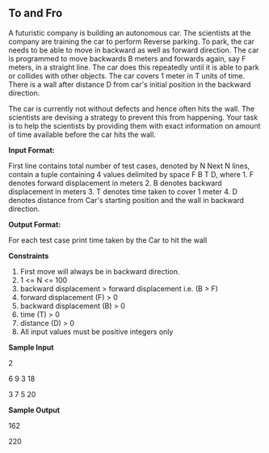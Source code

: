 ## To and Fro
A futuristic company is building an autonomous car. The scientists at the company are training the car to perform Reverse parking. To park, the car needs to be able to move in backward as well as forward direction. The car is programmed to move backwards B meters and forwards again, say F meters, in a straight line. The car does this repeatedly until it is able to park or collides with other objects. The car covers 1 meter in T units of time. There is a wall after distance D from car's initial position in the backward direction.

The car is currently not without defects and hence often hits the wall. The scientists are devising a strategy to prevent this from happening. Your task is to help the scientists by providing them with exact information on amount of time available before the car hits the wall.

__Input Format:__

First line contains total number of test cases, denoted by N Next N lines, contain a tuple containing 4 values delimited by space F B T D, where 1. F denotes forward displacement in meters 2. B denotes backward displacement in meters 3. T denotes time taken to cover 1 meter 4. D denotes distance from Car's starting position and the wall in backward direction.

__Output Format:__ 

For each test case print time taken by the Car to hit the wall

__Constraints__

1. First move will always be in backward direction.
2. 1 <= N <= 100
3. backward displacement > forward displacement i.e. (B > F)
4. forward displacement (F) > 0
5. backward displacement (B) > 0
6. time (T) > 0
7. distance (D) > 0
8. All input values must be positive integers only

__Sample Input__

2

6 9 3 18

3 7 5 20

__Sample Output__

162

220
